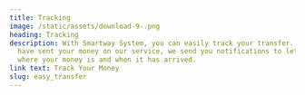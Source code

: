 ```yaml
---
title: Tracking
image: /static/assets/download-9-.png
heading: Tracking
description: With Smartway System, you can easily track your transfer. After you
  have sent your money on our service, we send you notifications to let you know
  where your money is and when it has arrived.
link text: Track Your Money
slug: easy_transfer
---
```

